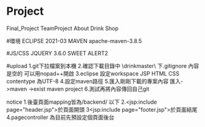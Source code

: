 # Project
Final_Project
TeamProject About Drink Shop

#環境
ECLIPSE 2021-03
MAVEN apache-maven-3.8.5

#JS/CSS
JQUERY 3.6.0
SWEET ALERT2

#upload
1.git下拉檔案到本機
2.確認下載目錄中 \drinkmaster\ 下.gitignore 內容是空的 可以用nopad++開啟
3.eclipse 設定workspace JSP HTML CSS contentype 為UTF-8 
4.設定maven路徑
5.匯入剛剛下載的專案內容 匯入->maven ->exist maven project
6.測試再將內容傳回自己git

notice
1.後臺頁面mapping皆為/backend/ 以下
2.<jsp:include page="header.jsp">於頁面開頭
3<jsp:include page="footer.jsp">於頁面結尾
4.pagecontroller 為目前先預設定個頁面後台